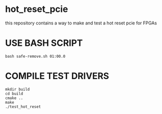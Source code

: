 # hot_reset_pcie
this repository contains a way to make and test a hot reset pcie for FPGAs


# USE BASH SCRIPT

```plaintext
bash safe-remove.sh 01:00.0
```

# COMPILE TEST DRIVERS

```plaintext
mkdir build
cd build
cmake ..
make
./test_hot_reset
```